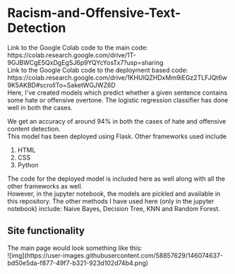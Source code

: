 # Racism-and-Offensive-Text-Detection

<p>
Link to the Google Colab code to the main code: https://colab.research.google.com/drive/1T-9GJBWCgE5QxDgEgSJ6p9YQYcYosTx7?usp=sharing <br>
Link to the Google Colab code to the deployment based code: https://colab.research.google.com/drive/1KHUlQZHDxMm9iEGz2TLFJQt6w9K5AKBD#scrollTo=SaketWGJWZ6D<br>
Here, I've created models which predict whether a given sentence contains some hate or offensive overtone. The logistic regression classifier has done well in both the cases.<br>
</p>
We get an accuracy of around 94% in both the cases of hate and offensive content detection.<br>
This model has been deployed using Flask. Other frameworks used include
<ol>
  <li>HTML</li>
  <li>CSS</li>
  <li>Python</li>
</ol>
The code for the deployed model is included here as well along with all the other frameworks as well.<br>
However, in the jupyter notebook, the models are pickled and available in this repository. The other methods I have used here (only in the jupyter notebook) include: Naive Bayes, Decision Tree, KNN and Random Forest.

## Site functionality

<p>
  The main page would look something like this: <br>
  ![img](https://user-images.githubusercontent.com/58857629/146074637-bd50e5da-f877-49f7-b321-923d102d74b4.png)


